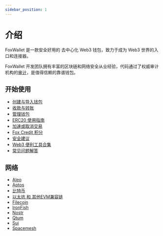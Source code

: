 ```yaml
---
sidebar_position: 1
---
```


# 介绍
FoxWallet 是一款安全好用的 去中心化 Web3 钱包，致力于成为 Web3 世界的入口和连接器。

FoxWallet 开发团队拥有丰富的区块链和网络安全从业经验，代码通过了权威审计机构的[审计](https://github.com/foxwallet/security-audit-certification)，是值得信赖的靠谱钱包。


## 开始使用
* [创建与导入钱包](https://hc.foxwallet.com/zh/docs/basic/create-wallet)
* [收款与转账](https://hc.foxwallet.com/zh/docs/basic/manage-funds)
* [管理钱包](https://hc.foxwallet.com/zh/docs/basic/manage-wallet)
* [ERC20 使用指南](https://hc.foxwallet.com/zh/docs/basic/erc20-usage)
* [加速或取消交易](https://hc.foxwallet.com/zh/docs/basic/speed-up-or-cancel-tx)
* [Fox Credit 积分](https://hc.foxwallet.com/zh/docs/fox-credit)
* [安全建议](https://hc.foxwallet.com/zh/docs/security-tips)
* [Web3 便利工具合集](https://hc.foxwallet.com/zh/docs/tools)
* [常见问题解答](https://hc.foxwallet.com/zh/docs/faq)

## 网络
* [Aleo](https://hc.foxwallet.com/zh/docs/aptos/)
* [Aptos](https://hc.foxwallet.com/zh/docs/aptos/)
* [比特币](https://hc.foxwallet.com/zh/docs/bitcoin/)
* [以太坊 和 其他EVM兼容链](https://hc.foxwallet.com/zh/docs/ethereum/)
* [Filecoin](https://hc.foxwallet.com/zh/docs/filecoin/)
* [IronFish](https://hc.foxwallet.com/zh/docs/ironfish)
* [Nostr](https://hc.foxwallet.com/docs/nostr/)
* [Qtum](https://hc.foxwallet.com/docs/qtum/)
* [Sui](https://hc.foxwallet.com/zh/docs/sui/)
* [Spacemesh](https://hc.foxwallet.com/docs/spacemesh/)